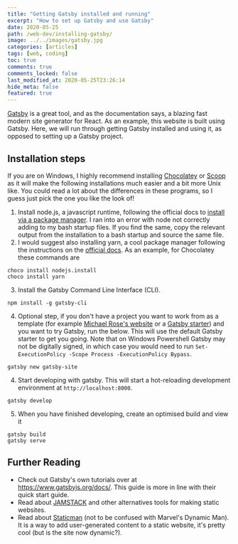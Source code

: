 ```yaml
---
title: "Getting Gatsby installed and running"
excerpt: "How to set up Gatsby and use Gatsby"
date: 2020-05-25
path: /web-dev/installing-gatsby/
image: ../../images/gatsby.jpg
categories: [articles]
tags: [web, coding]
toc: true
comments: true
comments_locked: false
last_modified_at: 2020-05-25T23:26:14
hide_meta: false
featured: true
---
```


[Gatsby](https://www.gatsbyjs.org/docs/) is a great tool, and as the documentation says, a blazing fast modern site generator for React. As an example, this website is built using Gatsby. Here, we will run through getting Gatsby installed and using it, as opposed to setting up a Gatsby project.

## Installation steps
If you are on Windows, I highly recommend installing [Chocolatey](https://chocolatey.org/) or [Scoop](https://scoop.sh/) as it will make the following installations much easier and a bit more Unix like. You could read a lot about the differences in these programs, so I guess just pick the one you like the look of!

1. Install node.js, a javascript runtime, following the official docs to [install via a package manager](https://nodejs.org/en/download/package-manager/). I ran into an error with node not correctly adding to my bash startup files. If you find the same, copy the relevant output from the installation to a bash startup and source the same file.
1. I would suggest also installing yarn, a cool package manager following the instructions on the [official docs](https://classic.yarnpkg.com/en/docs/install/#debian-stable). As an example, for Chocolatey these commands are

```shell
choco install nodejs.install
choco install yarn
```

3. Install the Gatsby Command Line Interface (CLI).

```shell
npm install -g gatsby-cli
```
4. Optional step, if you don't have a project you want to work from as a template (for example [Michael Rose's website](https://github.com/mmistakes/made-mistakes-gatsby) or a [Gatsby starter](https://www.gatsbyjs.org/starters/?v=2)) and you want to try Gatsby, run the below. This will use the default Gatsby starter to get you going. Note that on Windows Powershell Gatsby may not be digitally signed, in which case you would need to run `Set-ExecutionPolicy -Scope Process -ExecutionPolicy Bypass`.

```shell
gatsby new gatsby-site
```
4. Start developing with gatsby. This will start a hot-reloading development environment at `http://localhost:8000`.

```shell
gatsby develop
```
5. When you have finished developing, create an optimised build and view it

```shell
gatsby build
gatsby serve
```

## Further Reading
* Check out Gatsby's own tutorials over at https://www.gatsbyjs.org/docs/. This guide is more in line with their quick start guide.
* Read about [JAMSTACK](https://jamstack.org/) and other alternatives tools for making static websites.
* Read about [Staticman](https://staticman.net/) (not to be confused with Marvel's Dynamic Man). It is a way to add user-generated content to a static website, it's pretty cool (but is the site now dynamic?).